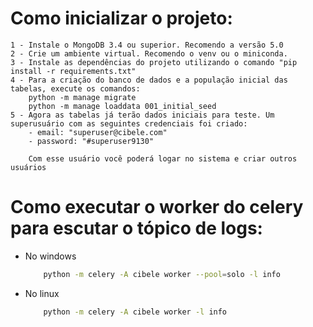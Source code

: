 # Como inicializar o projeto:

    1 - Instale o MongoDB 3.4 ou superior. Recomendo a versão 5.0
    2 - Crie um ambiente virtual. Recomendo o venv ou o miniconda.
    3 - Instale as dependências do projeto utilizando o comando "pip install -r requirements.txt"
    4 - Para a criação do banco de dados e a população inicial das tabelas, execute os comandos:
        python -m manage migrate        
        python -m manage loaddata 001_initial_seed
    5 - Agora as tabelas já terão dados iniciais para teste. Um superusuário com as seguintes credenciais foi criado:
        - email: "superuser@cibele.com"
        - password: "#superuser9130"

        Com esse usuário você poderá logar no sistema e criar outros usuários


# Como executar o worker do celery para escutar o tópico de logs:

 - No windows
    ```bash
        python -m celery -A cibele worker --pool=solo -l info
    ```
 - No linux
    ```bash
        python -m celery -A cibele worker -l info
    ```

